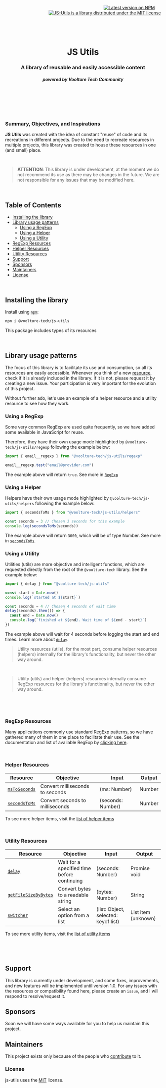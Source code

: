 <p align="right">
  <a href="https://www.npmjs.com/package/@voolture-tech/js-utils"><img src="https://img.shields.io/npm/v/@voolture-tech/js-utils" alt="Latest version on NPM" /></a>
    &nbsp;&nbsp;&nbsp;&nbsp;
    <a href="https://github.com/devdiegomartins/js-utils/blob/master/LICENSE"><img src="https://img.shields.io/badge/license-MIT-blue.svg" alt="JS-Utils is a library distributed under the MIT license" /></a>
</p>

<p>&nbsp;</p>
<p>&nbsp;</p>

<h1 align="center">JS Utils</h1>
<h3 align="center">A library of reusable and easily accessible content</h3>
<h5 align="center">powered by Voolture Tech Community</h5>

<p>&nbsp;</p>
<p>&nbsp;</p>
<p>&nbsp;</p>

### **Summary, Objectives, and Inspirations**
<strong>JS Utils</strong> was created with the idea of constant "reuse" of code and its recreations in different projects. Due to the need to recreate resources in multiple projects, this library was created to house these resources in one (and small) place.

<p>&nbsp;</p>

> **ATTENTION**: This library is under development, at the moment we do not recommend its use as there may be changes in the future. We are not responsible for any issues that may be modified here.


<p>&nbsp;</p>

## Table of Contents

- [Installing the library](#installing-the-library)
- [Library usage patterns](#library-usage-patterns)
  - [Using a RegExp](#using-a-regexp)
  - [Using a Helper](#using-a-helper)
  - [Using a Utility](#using-a-utility)
- [RegExp Resources](#regexp-resources)
- [Helper Resources](#helper-resources)
- [Utility Resources](#utility-resources)
- [Support](#support)
- [Sponsors](#sponsors)
- [Maintainers](#maintainers)
- [License](#license)

<p>&nbsp;</p>

## Installing the library

Install using [`npm`](https://www.npmjs.com/package/voolture-tech/js-utils):

```bash
npm i @voolture-tech/js-utils
```
This package includes types of its resources

<p>&nbsp;</p>

## Library usage patterns

The focus of this library is to facilitate its use and consumption, so all its resources are easily accessible. Whenever you think of a new [resource](#regexp-resources), check if it is already included in the library. If it is not, please request it by creating a new issue. Your participation is very important for the evolution of this project.

Without further ado, let's use an example of a helper resource and a utility resource to see how they work.

### **Using a RegExp**
Some very common RegExp are used quite frequently, so we have added some available in JavaScript for reuse.

Therefore, they have their own usage mode highlighted by `@voolture-tech/js-utils/regexp` following the example below:

```javascript
import { email__regexp } from "@voolture-tech/js-utils/regexp"

email__regexp.test("email@provider.com") 
```

The example above will return `true`. See more in [`RegExp`](./src/regexp/README.md)

### **Using a Helper**

Helpers have their own usage mode highlighted by `@voolture-tech/js-utils/helpers` following the example below:

```javascript
import { secondsToMs } from "@voolture-tech/js-utils/helpers"

const seconds = 3 // Chosen 3 seconds for this example
console.log(secondsToMs(seconds))
```

The example above will return `3000`, which will be of type Number. See more in [`secondsToMs`](./src/helpers/time/README.md).

### **Using a Utility**

Utilities (utils) are more objective and intelligent functions, which are requested directly from the root of the `@voolture-tech` library. See the example below:

```javascript
import { delay } from "@voolture-tech/js-utils"

const start = Date.now()
console.log(`started at ${start}`)

const seconds = 4 // Chosen 4 seconds of wait time
delay(seconds).then(() => {
  const end = Date.now()
  console.log(`finished at ${end}. Wait time of ${end - start}`)
})
```

The example above will wait for 4 seconds before logging the start and end times. Learn more about [`delay`](./src/utils/delay/README.md).


> Utility resources (utils), for the most part, consume helper resources (helpers) internally for the library's functionality, but never the other way around.

<p>&nbsp;</p>

> Utility (utils) and helper (helpers) resources internally consume RegExp resources for the library's functionality, but never the other way around.

<p>&nbsp;</p><p>&nbsp;</p>

### **RegExp Resources**

Many applications commonly use standard RegExp patterns, so we have gathered many of them in one place to facilitate their use.
See the documentation and list of available RegExp by [clicking here](./REGEXP_LIST.md).

<p>&nbsp;</p>

### **Helper Resources**

| Resource                                           | Objective                                      | Input             | Output |
| -------------------------------------------------- | ---------------------------------------------- | ----------------- | ------ |
| [`msToSeconds`](./src/helpers/time/README.md)      | Convert milliseconds to seconds                | (ms: Number)      | Number | 
| [`secondsToMs`](./src/helpers/time/README.md)      | Convert seconds to milliseconds                | (seconds: Number) | Number | 

To see more helper items, visit the [list of helper items](./HELPERS_LIST.md)

<p>&nbsp;</p>

### **Utility Resources**

| Resource                                           | Objective                                       | Input             | Output         |
| -------------------------------------------------- | ---------------------------------------------- | ----------------- | -------------- |
| [`delay`](./src/utils/delay/README.md)             | Wait for a specified time before continuing     | (seconds: Number) | Promise void   | 
| [`getFileSizeByBytes`](./src/utils/getFileSizeByBytes/README.md) | Convert bytes to a readable string              | (bytes: Number)   | String         |
| [`switcher`](./src/utils/switcher/README.md)       | Select an option from a list                    | (list: Object, selected: keyof list) | List item (unknown) |

To see more utility items, visit the [list of utility items](./UTILS_LIST.md)

<p>&nbsp;</p><p>&nbsp;</p>

## **Support**

This library is currently under development, and some fixes, improvements, and new features will be implemented until version 1.0.
For any issues with the resources or compatibility found here, please create an `issue`, and I will respond to resolve/request it.

## **Sponsors**

Soon we will have some ways available for you to help us maintain this project.

## **Maintainers**

This project exists only because of the people who [contribute](CONTRIBUTING.md) to it.

### **License**

js-utils uses the [MIT](./LICENSE) license.
